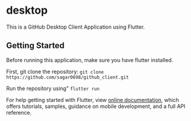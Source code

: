 # desktop

This is a GitHub Desktop Client Application using Flutter.

## Getting Started
Before running this application, make sure you have flutter installed.

First, git clone the repository:
`git clone https://github.com/sagar0698/github_client.git`

Run the repository using"
`flutter run`

For help getting started with Flutter, view
[online documentation](https://flutter.dev/docs), which offers tutorials,
samples, guidance on mobile development, and a full API reference.
